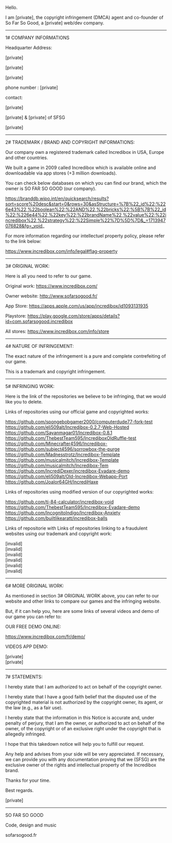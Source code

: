 Hello.

I am [private], the copyright infringement (DMCA) agent and co-founder of So Far So Good, a [private] web/dev company. 

___________________________

1# COMPANY INFORMATIONS



Headquarter Address:

[private]

[private]

[private]



phone number : [private]



contact:

[private]

[private] & [private] of SFSG

[private]



_____________________________________________________

2# TRADEMARK / BRAND AND COPYRIGHT INFORMATIONS:



Our company own a registered trademark called Incredibox in USA, Europe and other countries.

We built a game in 2009 called Incredibox which is available online and downloadable via app stores (+3 million downloads).



You can check below databases on which you can find our brand, which the owner is SO FAR SO GOOD (our company).



https://branddb.wipo.int/en/quicksearch/results?sort=score%20desc&start=0&rows=30&asStructure=%7B%22_id%22:%226e43%22,%22boolean%22:%22AND%22,%22bricks%22:%5B%7B%22_id%22:%226e44%22,%22key%22:%22brandName%22,%22value%22:%22incredibox%22,%22strategy%22:%22Simple%22%7D%5D%7D&_=1713947076828&fg=_void_



For more information regarding our intellectuel property policy, please refer to the link below:

https://www.incredibox.com/info/legal#flag-property



__________________

3# ORIGINAL WORK:



Here is all you need to refer to our game.



Original work: https://www.incredibox.com/

Owner website: http://www.sofarsogood.fr/

App Store: https://apps.apple.com/us/app/incredibox/id1093131935

Playstore: https://play.google.com/store/apps/details?id=com.sofarsogood.incredibox

All stores: https://www.incredibox.com/info/store



____________________________

4# NATURE OF INFRINGEMENT:



The exact nature of the infringement is a pure and complete contrefeiting of our game.

This is a trademark and copyright infringement.



_______________________

5# INFRINGING WORK:



Here is the link of the repositories we believe to be infringing, that we would like you to delete.



Links of repositories using our official game and copyrighted works:



https://github.com/spongebobgamer2000/computerdude77-fork-test  
https://github.com/eli509alt/Incredibox-0.2.7-Web-Hosted  
https://github.com/Sayanmagar01/Incredibox-0.8.1  
https://github.com/ThebestTeam595/IncrediboxOldRuffle-test  
https://github.com/Minecrafter4596/Incredibox-  
https://github.com/subject4596/sorrowbox-the-purge  
https://github.com/Madnesstrotz/Incredibox-Template  
https://github.com/musicalmitch/Incredibox-Template  
https://github.com/musicalmitch/Incredibox-Tem  
https://github.com/IncrediDexer/incredibox-Evadare-demo  
https://github.com/eli509alt/Old-Incredibox-Webapp-Port  
https://github.com/Joalor64GH/IncrediHaxe  

Links of repositories using modified version of our copyrighted works:

https://github.com/ti-84-calculator/incredibox-void  
https://github.com/ThebestTeam595/Incredibox-Evadare-demo  
https://github.com/IncognitoIndigo/Incredibox-Anxiety  
https://github.com/builtlikearatt/incredibox-balls

Links of repositorie with Links of repositories linking to a fraudulent websites using our trademark and copyright work:


[invalid]  
[invalid]  
[invalid]  
[invalid]  
[invalid]  
[invalid]  

________________________

6# MORE ORIGINAL WORK:



As mentioned in section 3# ORIGINAL WORK above, you can refer to our website and other links to compare our games and the infringing website.

But, if it can help you, here are some links of several videos and demo of our game you can refer to:



OUR FREE DEMO ONLINE:

https://www.incredibox.com/fr/demo/



VIDEOS APP DEMO:

[private]  
[private]  



_______________

7# STATEMENTS:



I hereby state that I am authorized to act on behalf of the copyright owner.

I hereby state that I have a good faith belief that the disputed use of the copyrighted material is not authorized by the copyright owner, its agent, or the law (e.g., as a fair use).



I hereby state that the information in this Notice is accurate and, under penalty of perjury, that I am the owner, or authorized to act on behalf of the owner, of the copyright or of an exclusive right under the copyright that is allegedly infringed.



I hope that this takedown notice will help you to fulfill our request.

Any help and advises from your side will be very appreciated. If necessary, we can provide you with any documentation proving that we (SFSG) are the exclusive owner of the rights and intellectual property of the Incredibox brand.



Thanks for your time.



Best regards.



[private]

____________________



SO FAR SO GOOD

Code, design and music

sofarsogood.fr
